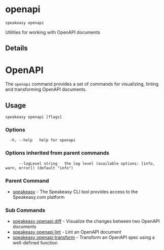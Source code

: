 # openapi  
`speakeasy openapi`  


Utilities for working with OpenAPI documents  

## Details

# OpenAPI 
 The `openapi` command provides a set of commands for visualizing, linting and transforming OpenAPI documents.

## Usage

```
speakeasy openapi [flags]
```

### Options

```
  -h, --help   help for openapi
```

### Options inherited from parent commands

```
      --logLevel string   the log level (available options: [info, warn, error]) (default "info")
```

### Parent Command

* [speakeasy](/docs/speakeasy-reference/cli/getting-started)	 - The Speakeasy CLI tool provides access to the Speakeasy.com platform
### Sub Commands

* [speakeasy openapi diff](/docs/speakeasy-reference/cli/openapi/diff)	 - Visualize the changes between two OpenAPI documents
* [speakeasy openapi lint](/docs/speakeasy-reference/cli/openapi/lint)	 - Lint an OpenAPI document
* [speakeasy openapi transform](/docs/speakeasy-reference/cli/openapi/transform)	 - Transform an OpenAPI spec using a well-defined function
